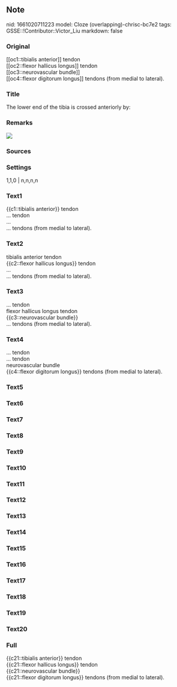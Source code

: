## Note
nid: 1661020711223
model: Cloze (overlapping)-chrisc-bc7e2
tags: GSSE::!Contributor::Victor_Liu
markdown: false

### Original
<div>
  [[oc1::tibialis anterior]] tendon
</div>
<div>
  [[oc2::flexor hallicus longus]] tendon
</div>
<div>
  [[oc3::neurovascular bundle]]
</div>
<div>
  [[oc4::flexor digitorum longus]] tendons (from medial to
  lateral).
</div>

### Title
The lower end of the tibia is crossed anteriorly by:

### Remarks
<img src="paste-60ce5fcc98bbeb98aa0967326667f8a28adb26b8.jpg">

### Sources


### Settings
1,1,0 | n,n,n,n

### Text1
<div>
  {{c1::tibialis anterior}} tendon
</div>
<div>
  ... tendon
</div>
<div>
  ...
</div>
<div>
  ... tendons (from medial to lateral).
</div>

### Text2
<div>
  tibialis anterior tendon
</div>
<div>
  {{c2::flexor hallicus longus}} tendon
</div>
<div>
  ...
</div>
<div>
  ... tendons (from medial to lateral).
</div>

### Text3
<div>
  ... tendon
</div>
<div>
  flexor hallicus longus tendon
</div>
<div>
  {{c3::neurovascular bundle}}
</div>
<div>
  ... tendons (from medial to lateral).
</div>

### Text4
<div>
  ... tendon
</div>
<div>
  ... tendon
</div>
<div>
  neurovascular bundle
</div>
<div>
  {{c4::flexor digitorum longus}} tendons (from medial to lateral).
</div>

### Text5


### Text6


### Text7


### Text8


### Text9


### Text10


### Text11


### Text12


### Text13


### Text14


### Text15


### Text16


### Text17


### Text18


### Text19


### Text20


### Full
<div>
  {{c21::tibialis anterior}} tendon
</div>
<div>
  {{c21::flexor hallicus longus}} tendon
</div>
<div>
  {{c21::neurovascular bundle}}
</div>
<div>
  {{c21::flexor digitorum longus}} tendons (from medial to
  lateral).
</div>
